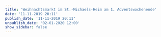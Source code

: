 ```yaml
---
title: 'Weihnachtsmarkt im St.-Michaels-Heim am 1. Adventswochenende'
date: '11-11-2019 20:11'
publish_date: '11-11-2019 20:11'
unpublish_date: '02-01-2020 12:00'
show_sidebar: false
---
```


